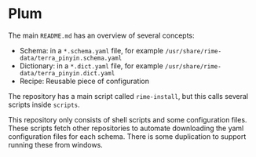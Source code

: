 # Plum

The main `README.md` has an overview of several concepts:

- Schema: in a `*.schema.yaml` file, for example `/usr/share/rime-data/terra_pinyin.schema.yaml`
- Dictionary: in a `*.dict.yaml` file, for example `/usr/share/rime-data/terra_pinyin.dict.yaml`
- Recipe: Reusable piece of configuration

The repository has a main script called `rime-install`, but this calls several scripts inside `scripts`.

This repository only consists of shell scripts and some configuration files. These scripts fetch other repositories to automate downloading the yaml configuration files for each schema. There is some duplication to support running these from windows.
